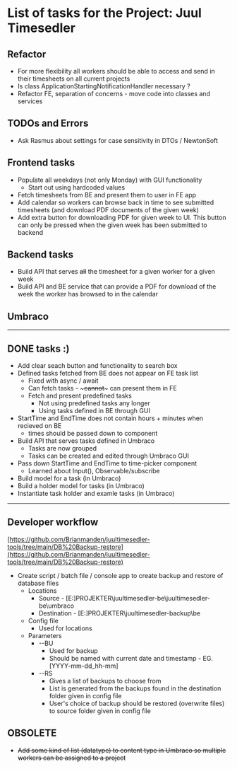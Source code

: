 # List of tasks for the Project: Juul Timesedler

## Refactor

* For more flexibility all workers should be able to access and send in their timesheets on all current projects
* Is class ApplicationStartingNotificationHandler necessary ?
* Refactor FE, separation of concerns - move code into classes and services

## TODOs and Errors

* Ask Rasmus about settings for case sensitivity in DTOs / NewtonSoft

## Frontend tasks

* Populate all weekdays (not only Monday) with GUI functionality
  * Start out using hardcoded values
* Fetch timesheets from BE and present them to user in FE app
* Add calendar so workers can browse back in time to see submitted timesheets (and download PDF documents of the given week)
* Add extra button for downloading PDF for given week to UI. This button can only be pressed when the given week has been submitted to backend

## Backend tasks

* Build API that serves ~~all~~ the timesheet for a given worker for a given week
* Build API and BE service that can provide a PDF for download of the week the worker has browsed to in the calendar

## Umbraco

---

## DONE tasks :)

* Add clear seach button and functionality to search box
* Defined tasks fetched from BE does not appear on FE task list
  * Fixed with async / await
  * Can fetch tasks - ~~~cannot~~~ can present them in FE
  * Fetch and present predefined tasks
    * Not using predefined tasks any longer
    * Using tasks defined in BE through GUI
* StartTime and EndTime does not contain hours + minutes when recieved on BE
  * times should be passed down to component
* Build API that serves tasks defined in Umbraco
  * Tasks are now grouped
  * Tasks can be created and edited through Umbraco GUI
* Pass down StartTime and EndTime to time-picker component
  * Learned about Input(), Observable/subscribe
* Build model for a task (in Umbraco)
* Build a holder model for tasks (in Umbraco)
* Instantiate task holder and examle tasks (in Umbraco)

---

## Developer workflow

[https://github.com/Brianmanden/juultimesedler-tools/tree/main/DB%20Backup-restore](https://github.com/Brianmanden/juultimesedler-tools/tree/main/DB%20Backup-restore)

* Create script / batch file / console app to create backup and restore of database files
  * Locations
    * Source - [E:\]PROJEKTER\juultimesedler-be\juultimesedler-be\umbraco
    * Destination - [E:\]PROJEKTER\juultimesedler-backup\be
  * Config file
    * Used for locations
  * Parameters
    * --BU
      * Used for backup
      * Should be named with current date and timestamp - EG.[YYYY-mm-dd_hh-mm]
    * --RS
      * Gives a list of backups to choose from
      * List is generated from the backups found in the destination folder given in config file
      * User's choice of backup should be restored (overwrite files) to source folder given in config file
## OBSOLETE

* ~~Add some kind of list (datatype) to content type in Umbraco so multiple workers can be assigned to a project~~
